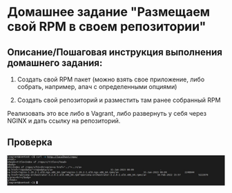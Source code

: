 # Домашнее задание "Размещаем свой RPM в своем репозитории"

## Описание/Пошаговая инструкция выполнения домашнего задания:

1. Создать свой RPM пакет (можно взять свое приложение, либо собрать, например,
апач с определенными опциями)

2. Создать свой репозиторий и разместить там ранее собранный RPM


Реализовать это все либо в Vagrant, либо развернуть у себя через NGINX и дать ссылку
на репозиторий.

## Проверка 

![file](rmp_img/1.JPG)
